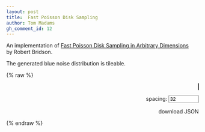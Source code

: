 ```yaml
---
layout: post
title:  Fast Poisson Disk Sampling
author: Tom Madams
gh_comment_id: 12
---
```


An implementation of [Fast Poisson Disk Sampling in Arbitrary Dimensions][paper]
by Robert Bridson.

The generated blue noise distribution is tileable.

{% raw %}

<style>
#canvas {
  border: 1px solid #000;
  border-radius: 4px;
  cursor: none;
}

input {
  width: 80px;
}

#demo {
  width: 512px;
  margin: 0 auto;
  text-align: right;
}

#clamp {
  color: #ccc;
  font-style: italic;
}

</style>

<div id="demo">
  <canvas id="canvas"></canvas>
  <p>spacing: <input id="spacing" type="text" value="32"/><br>
  <span id="clamp"></span></p>
  <p><a class="button" id="download">download JSON</a></p>
</div>

<script>
  class PoissonDiskSampler {
    constructor(size) {
      this.size = size;
      this.r = 0;
    }

    generateSamples(r) {
      this.r = Math.max(r, 4);
      this.cellSize = this.r / Math.sqrt(2);
      this.gridSize = Math.ceil(this.size / this.cellSize);
      this.samples = [];
      this.activeList = [];

      // Create the initial grid filled with -1, indicating no sample present.
      this.grid = new Int32Array(this.gridSize * this.gridSize);
      this.grid.fill(-1);

      // Initialize the active list
      let p = {
        x: Math.random() * this.size,
        y: Math.random() * this.size,
      };
      this.addPoint(p);

      while (this.activeList.length > 0) {
        let i = (Math.random() * this.activeList.length) | 0;
        let p = this.newValidSample(this.activeList[i]);
        if (p != null) {
          this.addPoint(p);
        } else {
          this.activeList.splice(i, 1);
        }
      }

      return this.samples;
    }

    addPoint(p) {
      let i = (p.x / this.cellSize) | 0;
      let j = (p.y / this.cellSize) | 0;
      let idx = i + j * this.gridSize;
      this.grid[idx] = this.samples.length;
      this.samples.push(p);
      this.activeList.push(p);
    }

    newCandidateSample(p) {
      for (let i = 0; i < 64; ++i) {
        // Generate a uniformly distributed sample point between radius r and 2*r
        // from p. Note that there are more efficient ways to do this but this
        // will do for simplicity.
        let dx, dy;
        while (true) {
          dx = (2 * Math.random() - 1) * 2 * this.r;
          dy = (2 * Math.random() - 1) * 2 * this.r;
          let dis = Math.sqrt(dx * dx + dy * dy);
          if (dis >= this.r && dis < 2 * this.r) {
            break;
          }
        }
        let x = p.x + dx;
        let y = p.y + dy;

        // Reject the sample point if it's not on the canvas.
        if (x < 0 || y < 0) { continue; }
        if (x >= this.size || y >= this.size) { continue; }
        return {x:x, y:y};
      }
      return null;
    }

    isValidSample(p) {
      if (p == null) { return false; }
      let pi = (p.x / this.cellSize) | 0;
      let pj = (p.y / this.cellSize) | 0;
      for (let j = pj - 2; j <= pj + 2; ++j) {
        let jj = (j + this.gridSize) % this.gridSize;
        for (let i = pi - 2; i <= pi + 2; ++i) {
          let ii = (i + this.gridSize) % this.gridSize;
          let g = this.grid[ii + jj * this.gridSize];
          if (g != -1) {
            if (this.wrappedDistance(this.samples[g], p) < this.r) {
              return false;
            }
          }
        }
      }
      return true;
    }

    newValidSample(p) {
      // Limit of samples of samples to choose before rejecting an active sample.
      const K = 64;
      for (let i = 0; i < K; ++i) {
        let q = this.newCandidateSample(p);
        if (this.isValidSample(q)) {
          return q;
        }
      }
      return null;
    }

    wrappedDistance(a, b) {
      let dx = a.x - b.x;
      if (dx < -0.5 * this.size) {
        dx += this.size;
      } else if (dx > 0.5 * this.size) {
        dx -= this.size;
      }
      let dy = a.y - b.y;
      if (dy < -0.5 * this.size) {
        dy += this.size;
      } else if (dy > 0.5 * this.size) {
        dy -= this.size;
      }
      return Math.sqrt(dx * dx + dy * dy);
    }
  }

  class Demo {
    constructor(ctx, size) {
      this.ctx = canvas.getContext('2d');
      this.size = size;
      this.sampler = new PoissonDiskSampler(size);
      canvas.addEventListener('mousemove', (e) => {
        let mousePos = {
          x: e.offsetX * pixelRatio,
          y: e.offsetY * pixelRatio,
        };
        window.requestAnimationFrame(() => { this.draw(mousePos); });
      });

      document.getElementById('spacing').addEventListener('input', () => {
        this.update();
      });

      document.getElementById('download').addEventListener('click', (e) => {
        let data = "text/json;charset=utf-8," + encodeURIComponent(JSON.stringify(this.sampler.samples));
        e.target.href = 'data:' + data;
        e.target.download = 'data.json';
      });
      this.update();
    }

    update() {
      let r = Number(document.getElementById('spacing').value);
      if (isNaN(r)) { return; }
      document.getElementById('clamp').innerText = r < 8 ? '(clamped to 8)' : '';
      r = Math.max(r, 8);
      if (r != this.r) {
        this.sampler.generateSamples(r);
        this.draw(null);
      }
    }

    /**
     * Draw filled circles with radius r.
     * @param ps list of circle centers.
     * @param style fill style.
     * @param r circle radius.
     */
    fillCircles(ps, style, r) {
      ps = this.tile(ps, r);

      let ctx = this.ctx;
      ctx.fillStyle = style;
      ctx.beginPath();
      for (let p of ps) {
        ctx.moveTo(p.x + r, p.y);
        ctx.arc(p.x, p.y, r, 0, 2 * Math.PI);
      }
      ctx.fill();
    }

    /**
     * Draw stroked (unfilled) circles with radius r.
     * @param ps list of circle centers.
     * @param style stroke style.
     * @param r circle radius.
     */
    strokeCircles(ps, style, r) {
      ps = this.tile(ps, r);

      let ctx = this.ctx;
      ctx.strokeStyle = style;
      ctx.beginPath();
      for (let p of ps) {
        ctx.moveTo(p.x + r, p.y);
        ctx.arc(p.x, p.y, r, 0, 2 * Math.PI);
      }
      ctx.stroke();
    }

    /**
     * Tile all circles in ps with radius r that intersect with the edge of the
     * canvas.
     * @param ps list of circle center points.
     * @param r radius of the circles.
     * @returns the tiled list of points.
     */
    tile(ps, r) {
      let result = [];
      for (let p of ps) {
        result.push(p);
        for (let j = -1; j <= 1; ++j) {
          let y = p.y + j * this.size;
          if (y + r < 0 || y - r >= this.size) { continue; }
          for (let i = -1; i <= 1; ++i) {
            let x = p.x + i * this.size;
            if (x + r < 0 || x - r >= this.size) { continue; }
            result.push({x: x, y: y});
          }
        }
      }
      return result;
    }

    draw(mousePos) {
      let ctx = this.ctx;
      ctx.fillStyle = '#272a2b'
      ctx.fillRect(0, 0, this.size, this.size);
      this.fillCircles(this.sampler.samples, '#aaa', 2 * pixelRatio);

      if (mousePos != null) {
        ctx.lineWidth = pixelRatio;
        this.strokeCircles([mousePos], '#0ff', this.sampler.r);
      }
    }
  }

  // Create the canvas and rendering context.
  let pixelRatio = (window.devicePixelRatio|0) || 1;
  let canvasSize = 512 * pixelRatio;
  let canvas = document.getElementById('canvas');
  canvas.width = canvasSize;
  canvas.height = canvasSize;
  canvas.style.width = `${canvasSize / pixelRatio}px`;
  canvas.style.height = `${canvasSize / pixelRatio}px`;

  new Demo(canvas, canvasSize);
</script>

{% endraw %}

[paper]: https://www.cct.lsu.edu/~fharhad/ganbatte/siggraph2007/CD2/content/sketches/0250.pdf
